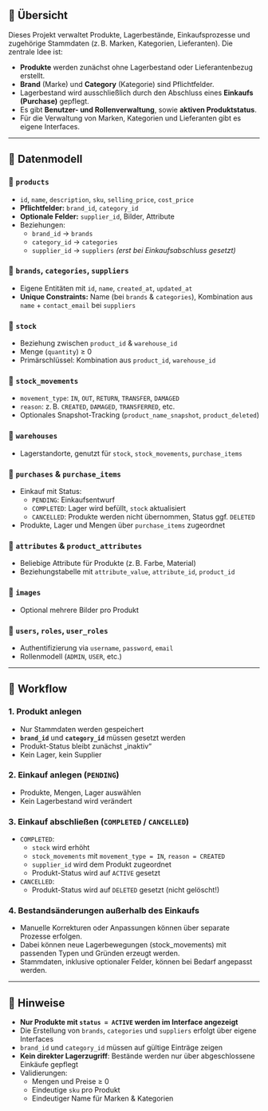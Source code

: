 ## 🧭 Übersicht

Dieses Projekt verwaltet Produkte, Lagerbestände, Einkaufsprozesse und zugehörige Stammdaten (z. B. Marken, Kategorien, Lieferanten).
Die zentrale Idee ist:
- **Produkte** werden zunächst ohne Lagerbestand oder Lieferantenbezug erstellt.
- **Brand** (Marke) und **Category** (Kategorie) sind Pflichtfelder.
- Lagerbestand wird ausschließlich durch den Abschluss eines **Einkaufs (Purchase)** gepflegt.
- Es gibt **Benutzer- und Rollenverwaltung**, sowie **aktiven Produktstatus**.
- Für die Verwaltung von Marken, Kategorien und Lieferanten gibt es eigene Interfaces.

---

## 🧩 Datenmodell

### 🔹 `products` 

- `id`, `name`, `description`, `sku`, `selling_price`, `cost_price`
- **Pflichtfelder:** `brand_id`, `category_id`
- **Optionale Felder:** `supplier_id`, Bilder, Attribute
- Beziehungen:
    - `brand_id` → `brands`
    - `category_id` → `categories`
    - `supplier_id` → `suppliers` _(erst bei Einkaufsabschluss gesetzt)_

### 🔹 `brands`, `categories`, `suppliers`

- Eigene Entitäten mit `id`, `name`, `created_at`, `updated_at`
- **Unique Constraints:** Name (bei `brands` & `categories`), Kombination aus `name` + `contact_email` bei `suppliers`

### 🔹 `stock` 

- Beziehung zwischen `product_id` & `warehouse_id`
- Menge (`quantity`) ≥ 0
- Primärschlüssel: Kombination aus `product_id`, `warehouse_id`

### 🔹 `stock_movements` 

- `movement_type`: `IN`, `OUT`, `RETURN`, `TRANSFER`, `DAMAGED`
- `reason`: z. B. `CREATED`, `DAMAGED`, `TRANSFERRED`, etc.
- Optionales Snapshot-Tracking (`product_name_snapshot`, `product_deleted`)

### 🔹 `warehouses`

- Lagerstandorte, genutzt für `stock`, `stock_movements`, `purchase_items`

### 🔹 `purchases` & `purchase_items`

- Einkauf mit Status:
    - `PENDING`: Einkaufsentwurf
    - `COMPLETED`: Lager wird befüllt, `stock` aktualisiert
    - `CANCELLED`: Produkte werden nicht übernommen, Status ggf. `DELETED`
- Produkte, Lager und Mengen über `purchase_items` zugeordnet

### 🔹 `attributes` & `product_attributes`

- Beliebige Attribute für Produkte (z. B. Farbe, Material)
- Beziehungstabelle mit `attribute_value`, `attribute_id`, `product_id`

### 🔹 `images`

- Optional mehrere Bilder pro Produkt

### 🔹 `users`, `roles`, `user_roles`

- Authentifizierung via `username`, `password`, `email`
- Rollenmodell (`ADMIN`, `USER`, etc.)

---

## 🔄 Workflow

### 1. Produkt anlegen

- Nur Stammdaten werden gespeichert
- **`brand_id`** und **`category_id`** müssen gesetzt werden
- Produkt-Status bleibt zunächst „inaktiv“
- Kein Lager, kein Supplier

### 2. Einkauf anlegen (`PENDING`)

- Produkte, Mengen, Lager auswählen
- Kein Lagerbestand wird verändert

### 3. Einkauf abschließen (`COMPLETED` / `CANCELLED`)

- `COMPLETED`:
    - `stock` wird erhöht
    - `stock_movements` mit `movement_type = IN`, `reason = CREATED`
    - `supplier_id` wird dem Produkt zugeordnet
    - Produkt-Status wird auf `ACTIVE` gesetzt
- `CANCELLED`:
    - Produkt-Status wird auf `DELETED` gesetzt (nicht gelöscht!)

### 4.  Bestandsänderungen außerhalb des Einkaufs

- Manuelle Korrekturen oder Anpassungen können über separate Prozesse erfolgen.
- Dabei können neue Lagerbewegungen (stock_movements) mit passenden Typen und Gründen erzeugt werden.
- Stammdaten, inklusive optionaler Felder, können bei Bedarf angepasst werden.
---

## 📌 Hinweise

- **Nur Produkte mit `status = ACTIVE` werden im Interface angezeigt**
- Die Erstellung von `brands`, `categories` und `suppliers` erfolgt über eigene Interfaces
- `brand_id` und `category_id` müssen auf gültige Einträge zeigen
- **Kein direkter Lagerzugriff**: Bestände werden nur über abgeschlossene Einkäufe gepflegt
- Validierungen:
    - Mengen und Preise ≥ 0
    - Eindeutige `sku` pro Produkt
    - Eindeutiger Name für Marken & Kategorien
